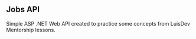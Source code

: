 ## Jobs API 

Simple ASP .NET Web API created to practice some concepts from LuisDev Mentorship lessons.
